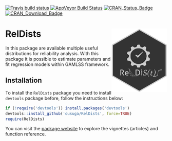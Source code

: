
<!-- README.md is generated from README.Rmd. Please edit that file -->

[![Travis build
status](https://travis-ci.org/ousuga/RelDists.svg?branch=master)](https://travis-ci.org/ousuga/RelDists)
[![AppVeyor Build
Status](https://ci.appveyor.com/api/projects/status/github/ousuga/RelDists?branch=master&svg=true)](https://ci.appveyor.com/project/ousuga/RelDists)
[![CRAN_Status_Badge](http://www.r-pkg.org/badges/version-ago/RelDists)](https://cran.r-project.org/package=RelDists)
[![CRAN_Download_Badge](http://cranlogs.r-pkg.org/badges/RelDists)](https://cran.r-project.org/package=RelDists)

# RelDists <img src="auxiliar/figures/RelDists4.3_gris.png" align="right" height="200" align="right"/>

In this package are available multiple useful distributions for
reliability analysis. With this package it is possible to estimate
parameters and fit regression models within GAMLSS framework.

## Installation

To install the `RelDists` package you need to install `devtools` package
before, follow the instructions below:

``` r
if (!require('devtools')) install.packages('devtools')
devtools::install_github('ousuga/RelDists', force=TRUE)
require(RelDists)
```

You can visit the [package website](https://ousuga.github.io/RelDists/)
to explore the vignettes (articles) and function reference.

